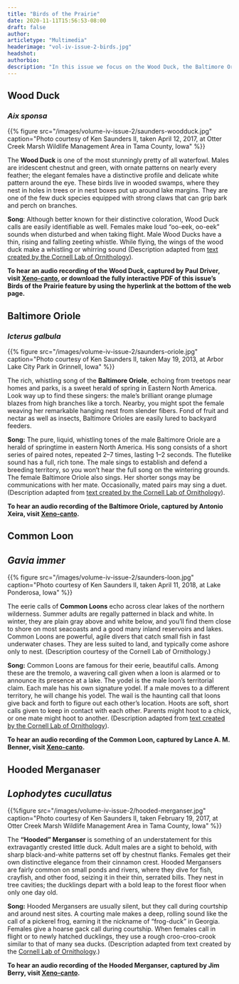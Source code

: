 ```yaml
---
title: "Birds of the Prairie"
date: 2020-11-11T15:56:53-08:00
draft: false
author:
articletype: "Multimedia"
headerimage: "vol-iv-issue-2-birds.jpg"
headshot:
authorbio:
description: "In this issue we focus on the Wood Duck, the Baltimore Oriole, the Common Loon, and the Hooded Merganser."
---
```


## Wood Duck
### *Aix sponsa*

{{% figure src="/images/volume-iv-issue-2/saunders-woodduck.jpg" caption="Photo courtesy of Ken Saunders II, taken April 12, 2017, at Otter Creek Marsh Wildlife Management Area in Tama County, Iowa" %}}

The **Wood Duck** is one of the most stunningly pretty of all waterfowl.
Males are iridescent chestnut and green, with ornate patterns on nearly
every feather; the elegant females have a distinctive profile and
delicate white pattern around the eye. These birds live in wooded
swamps, where they nest in holes in trees or in nest boxes put up around
lake margins. They are one of the few duck species equipped with strong
claws that can grip bark and perch on branches.

**Song**: Although better known for their distinctive coloration, Wood
Duck calls are easily identifiable as well. Females make loud “oo-eek,
oo-eek” sounds when disturbed and when taking flight. Male Wood Ducks
have a thin, rising and falling zeeting whistle. While flying, the wings
of the wood duck make a whistling or whirring sound (Description adapted
from [text created by the Cornell Lab of Ornithology](https://www.alllaboutbirds.org/guide/wood\_duck))*.*

**To hear an audio recording of the Wood Duck, captured by Paul Driver,
visit [Xeno-canto](https://www.xeno-canto.org/182950), or download the
fully interactive PDF of this issue’s Birds of the Prairie feature by
using the hyperlink at the bottom of the web page.**

## Baltimore Oriole
### _Icterus galbula_

{{% figure src="/images/volume-iv-issue-2/saunders-oriole.jpg" caption="Photo courtesy of Ken Saunders II, taken May 19, 2013, at Arbor Lake City Park in Grinnell, Iowa" %}}

The rich, whistling song of the **Baltimore Oriole**, echoing from treetops near homes and parks, is a sweet herald of spring in Eastern North America. Look way up to find these singers: the male’s brilliant orange plumage blazes from high branches like a torch. Nearby, you might spot the female weaving her remarkable hanging nest from slender fibers. Fond of fruit and nectar as well as insects, Baltimore Orioles are easily lured to backyard feeders.

**Song:** The pure, liquid, whistling tones of the male Baltimore Oriole are a herald of springtime in eastern North America. His song consists of a short series of paired notes, repeated 2–7 times, lasting 1–2 seconds. The flutelike sound has a full, rich tone. The male sings to establish and defend a breeding territory, so you won’t hear the full song on the wintering grounds. The female Baltimore Oriole also sings. Her shorter songs may be communications with her mate. Occasionally, mated pairs may sing a duet. (Description adapted from [text created by the Cornell Lab of Ornithology](https://www.allaboutbirds.org/guide/baltimore_oriole)).

**To hear an audio recording of the Baltimore Oriole, captured by Antonio Xeira, visit [Xeno-canto](http://www.xeno-canto.org/391155).**

## Common Loon
## _Gavia immer_

{{% figure src="/images/volume-iv-issue-2/saunders-loon.jpg" caption="Photo courtesy of Ken Saunders II, taken April 11, 2018, at Lake Ponderosa, Iowa" %}}

The eerie calls of **Common Loons** echo across clear lakes of the northern wilderness. Summer adults are regally patterned in black and white. In winter, they are plain gray above and white below, and you’ll find them close to shore on most seacoasts and a good many inland reservoirs and lakes. Common Loons are powerful, agile divers that catch small fish in fast underwater chases. They are less suited to land, and typically come ashore only to nest. (Description courtesy of the Cornell Lab of Ornithology.)

**Song:** Common Loons are famous for their eerie, beautiful calls. Among these are the tremolo, a wavering call given when a loon is alarmed or to announce its presence at a lake. The yodel is the male loon’s territorial claim. Each male has his own signature yodel. If a male moves to a different territory, he will change his yodel. The wail is the haunting call that loons give back and forth to figure out each other’s location. Hoots are soft, short calls given to keep in contact with each other. Parents might hoot to a chick, or one mate might hoot to another. (Description adapted from [text created by  the Cornell Lab of Ornithology](https://www.allaboutbirds.org/guide/Common_Loon)).

**To hear an audio recording of the Common Loon, captured by Lance A. M. Benner, visit [Xeno-canto](https://www.xeno-canto.org/240521).**

## Hooded Merganaser
## *Lophodytes cucullatus*

{{%figure src="/images/volume-iv-issue-2/hooded-merganser.jpg" caption="Photo courtesy of Ken Saunders II, taken February 19, 2017, at  Otter Creek Marsh Wildlife Management Area in Tama County, Iowa" %}}

The **“Hooded” Merganser** is something of an understatement for this extravagantly crested little duck. Adult males are a sight to behold, with sharp black-and-white patterns set off by chestnut flanks. Females get their own distinctive elegance from their cinnamon crest. Hooded Mergansers are fairly common on small ponds and rivers, where they dive for fish, crayfish, and other food, seizing it in their thin, serrated bills. They nest in tree cavities; the ducklings depart with a bold leap to the forest floor when only one day old.

**Song:** Hooded Mergansers are usually silent, but they call during courtship and around nest sites. A courting male makes a deep, rolling sound like the call of a pickerel frog, earning it the nickname of “frog-duck” in Georgia. Females give a hoarse gack call during courtship. When females call in flight or to newly hatched ducklings, they use a rough croo-croo-crook similar to that of many sea ducks.
(Description adapted from text created by the [Cornell Lab of Ornithology](https://www.allaboutbirds.org/guide/Hooded_Merganser).)

**To hear an audio recording of the Hooded Merganser, captured by Jim Berry, visit [Xeno-canto](https://www.xeno-canto.org/317868).**
